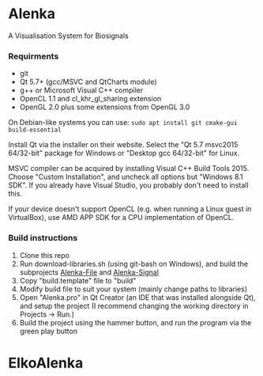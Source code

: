 # Alenka
A Visualisation System for Biosignals

### Requirments
* git
* Qt 5.7+ (gcc/MSVC and QtCharts module)
* g++ or Microsoft Visual C++ compiler
* OpenCL 1.1 and cl_khr_gl_sharing extension
* OpenGL 2.0 plus some extensions from OpenGL 3.0

On Debian-like systems you can use: `sudo apt install git cmake-gui build-essential`

Install Qt via the installer on their website. Select the "Qt 5.7 msvc2015 64/32-bit" package for Windows or "Desktop gcc 64/32-bit" for Linux.

MSVC compiler can be acquired by installing Visual C++ Build Tools 2015. Choose "Custom Installation", and uncheck all options but "Windows 8.1 SDK". If you already have Visual Studio, you probably don't need to install this.

If your device doesn't support OpenCL (e.g. when running a Linux guest in VirtualBox), use AMD APP SDK for a CPU implementation of OpenCL.

### Build instructions
1. Clone this repo
2. Run download-libraries.sh (using git-bash on Windows), and build the subprojects [Alenka-File](https://github.com/machta/Alenka-File) and [Alenka-Signal](https://github.com/machta/Alenka-Signal)
3. Copy "build.template" file to "build"
4. Modify build file to suit your system (mainly change paths to libraries)
5. Open "Alenka.pro" in Qt Creator (an IDE that was installed alongside Qt), and setup the project (I recommend changing the working directory in Projects -> Run.)
6. Build the project using the hammer button, and run the program via the green play button

# ElkoAlenka
